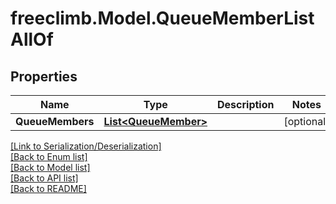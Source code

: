 # freeclimb.Model.QueueMemberListAllOf


## Properties

Name | Type | Description | Notes
------------ | ------------- | ------------- | -------------
**QueueMembers** | [**List&lt;QueueMember&gt;**](QueueMember.md) |  | [optional] 

[[Link to Serialization/Deserialization]](../README.md#documentation-for-serialization-deserialization)<br /> 
[[Back to Enum list]](../README.md#documentation-for-enums)<br /> 
[[Back to Model list]](../README.md#documentation-for-models)<br /> 
[[Back to API list]](../README.md#documentation-for-api-endpoints) <br /> 
[[Back to README]](../README.md) <br /> 
